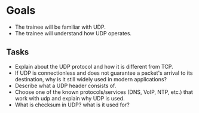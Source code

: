 # Goals

- The trainee will be familiar with UDP.
- The trainee will understand how UDP operates.

## Tasks

- Explain about the UDP protocol and how it is different from TCP.
- If UDP is connectionless and does not guarantee a packet's arrival to its destination, why is it still widely used in modern applications?
- Describe what a UDP header consists of.
- Choose one of the known protocols/services (DNS, VoIP, NTP, etc.) that work with udp and explain why UDP is used.
- What is checksum in UDP? what is it used for?

